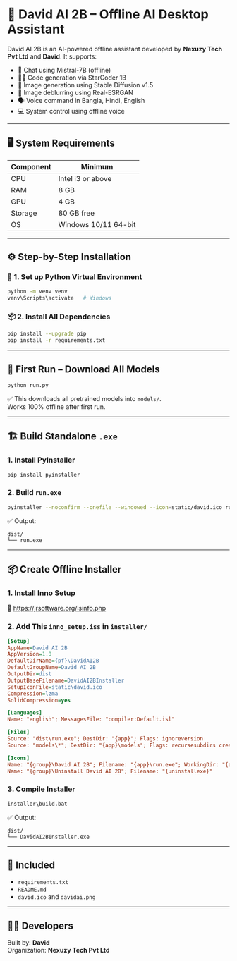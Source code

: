 # 🤖 David AI 2B – Offline AI Desktop Assistant

David AI 2B is an AI-powered offline assistant developed by **Nexuzy Tech Pvt Ltd** and **David**. It supports:
- 🧠 Chat using Mistral-7B (offline)
- 👨‍💻 Code generation via StarCoder 1B
- 🎨 Image generation using Stable Diffusion v1.5
- 🧼 Image deblurring using Real-ESRGAN
- 🗣️ Voice command in Bangla, Hindi, English
- 💻 System control using offline voice

---

## 🖥️ System Requirements

| Component     | Minimum           |
|---------------|-------------------|
| CPU           | Intel i3 or above |
| RAM           | 8 GB              |
| GPU           | 4 GB              |
| Storage       | 80 GB free        |
| OS            | Windows 10/11 64-bit |

---

## ⚙️ Step-by-Step Installation

### 🔧 1. Set up Python Virtual Environment

```bash
python -m venv venv
venv\Scripts\activate   # Windows
```

### 📦 2. Install All Dependencies

```bash
pip install --upgrade pip
pip install -r requirements.txt
```

---

## 🚀 First Run – Download All Models

```bash
python run.py
```

✅ This downloads all pretrained models into `models/`.  
Works 100% offline after first run.

---

## 🏗️ Build Standalone `.exe`

### 1. Install PyInstaller

```bash
pip install pyinstaller
```

### 2. Build `run.exe`

```bash
pyinstaller --noconfirm --onefile --windowed --icon=static/david.ico run.py
```

✅ Output:
```
dist/
└── run.exe
```

---

## 📦 Create Offline Installer

### 1. Install Inno Setup

🔗 https://jrsoftware.org/isinfo.php

### 2. Add This `inno_setup.iss` in `installer/`

```ini
[Setup]
AppName=David AI 2B
AppVersion=1.0
DefaultDirName={pf}\DavidAI2B
DefaultGroupName=David AI 2B
OutputDir=dist
OutputBaseFilename=DavidAI2BInstaller
SetupIconFile=static\david.ico
Compression=lzma
SolidCompression=yes

[Languages]
Name: "english"; MessagesFile: "compiler:Default.isl"

[Files]
Source: "dist\run.exe"; DestDir: "{app}"; Flags: ignoreversion
Source: "models\*"; DestDir: "{app}\models"; Flags: recursesubdirs createallsubdirs

[Icons]
Name: "{group}\David AI 2B"; Filename: "{app}\run.exe"; WorkingDir: "{app}"
Name: "{group}\Uninstall David AI 2B"; Filename: "{uninstallexe}"
```

### 3. Compile Installer

```bash
installer\build.bat
```

✅ Output:
```
dist/
└── DavidAI2BInstaller.exe
```

---

## 📁 Included

- `requirements.txt`
- `README.md`
- `david.ico` and `davidai.png`

---

## 👨‍💻 Developers

Built by: **David**  
Organization: **Nexuzy Tech Pvt Ltd**
